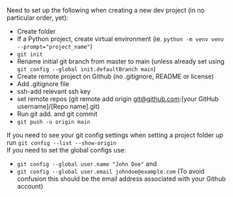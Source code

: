 Need to set up the following when creating a new dev project (in no particular order, yet):

- Create folder
- If a Python project, create virtual environment (ie. `python -m venv venv --prompt="project_name"`)
- `git init`
- Rename initial git branch from master to main (unless already set using `git config --global init.defaultBranch main`)
- Create remote project on Github (no .gitignore, README or license)
- Add .gitignore file
- ssh-add relevant ssh key
- set remote repos (git remote add origin git@github.com:[your GitHub username]/[Repo name].git)
- Run git add. and git commit
- `git push -u origin main`

If you need to see your git config settings when setting a project folder up run `git config --list --show-origin`  
If you need to set the global configs use:
- `git config --global user.name "John Doe"` and 
- `git config --global user.email johndoe@example.com` (To avoid confusion this should be the email address associated with your Github account)
